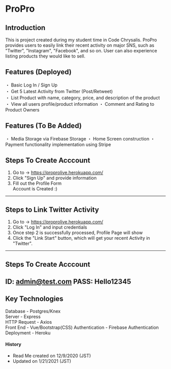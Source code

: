 
# ProPro

## Introduction
This is project created during my student time in Code Chrysalis. ProPro provides users to easily link their recent activity on major SNS, such as "Twitter", "Instagram", "Facebook", and so on. User can also experience listing products they would like to sell.

## Features (Deployed)
・ Basic Log In / Sign Up  
・ Get 5 Latest Activity from Twitter (Post/Retweet)  
・ List Product with name, category, price, and description of the product  
・ View all users profile/product information
・ Comment and Rating to Product Owners

## Features (To Be Added)
・ Media Storage via Firebase Storage
・ Home Screen construction
・ Payment functionality implementation using Stripe

## Steps To Create Acccount
1. Go to -> https://proprolive.herokuapp.com/
2. Click "Sign Up" and provide information
3. Fill out the Profile Form  
Account is Created :)
---

## Steps to Link Twitter Activity 
1. Go to -> https://proprolive.herokuapp.com/  
2. Click "Log In" and input credentials
3. Once step 2 is successfully processed, Profile Page will show 
4. Click the "Link Start" button, which will get your recent Activity in "Twitter".  
---

## Steps To Create Acccount
ID: admin@test.com
PASS: Hello12345
---

## Key Technologies
  Database - Postgres/Knex  
  Server - Express  
  HTTP Request - Axios  
  Front End - Vue/Bootstrap(CSS)
  Authentication - Firebase Authentication
  Deployment - Heroku

#### History 
- Read Me created on 12/9/2020 (JST)
- Updated on 1/21/2021 (JST)

